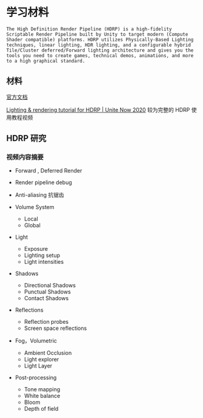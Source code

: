 # 学习材料

```
The High Definition Render Pipeline (HDRP) is a high-fidelity Scriptable Render Pipeline built by Unity to target modern (Compute Shader compatible) platforms. HDRP utilizes Physically-Based Lighting techniques, linear lighting, HDR lighting, and a configurable hybrid Tile/Cluster deferred/Forward lighting architecture and gives you the tools you need to create games, technical demos, animations, and more to a high graphical standard.
```

## 材料

[官方文档](https://docs.unity3d.com/Packages/com.unity.render-pipelines.high-definition@12.1/manual/index.html)

[Lighting & rendering tutorial for HDRP | Unite Now 2020](https://www.youtube.com/watch?v=yqCHiZrgKzs) 较为完整的 HDRP 使用教程视频 

## HDRP 研究 

### 视频内容摘要

- Forward , Deferred Render
- Render pipeline debug
- Anti-aliasing 抗锯齿
- Volume System
  - Local
  - Global

- Light

  - Exposure
  - Lighting setup
  - Light intensities

- Shadows

  - Directional Shadows
  - Punctual Shadows
  - Contact Shadows

- Reflections

  - Reflection probes
  - Screen space reflections

- Fog，Volumetric

  - Ambient Occlusion
  - Light explorer
  - Light Layer

- Post-processing
  - Tone mapping
  - White balance
  - Bloom
  - Depth of field